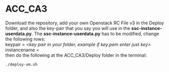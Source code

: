 # ACC_CA3

Download the repository, add your own Openstack RC File v3 in the Deploy folder, and also the key-pair that you say you will use in the **ssc-instance-userdata.py**. The **ssc-instance-userdata.py** has to be modified, change the following rows:   
keypair = _<key pair in your folder, example if key.pem enter just key>_  
instancename = _<set a name for your instance>_  
then do the following at the ACC_CA3/Deploy folder in the terminal:

```
./deploy-vm.sh
```
